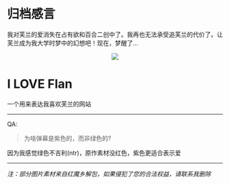 # 归档感言
我对芙兰的爱消失在占有欲和百合二创中了。我再也无法承受追芙兰的代价了。让芙兰成为我大学时梦中的幻想吧！现在，梦醒了...

<div align='center'>

<img src='https://raw.githubusercontent.com/Chzxxuanzheng/I-LOVE-Flan/refs/heads/main/favicon.ico'>
</div>

# I LOVE Flan

一个用来表达我喜欢芙兰的网站

---
QA:
> 为啥弹幕是紫色的，而非绿色的?
> 
因为我感觉绿色不吉利(ntr)，原作素材没红色，紫色更适合表示爱

---
*注：部分图片素材来自红魔乡解包，如果侵犯了您的合法权益，请联系我删除*
